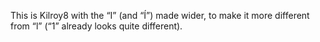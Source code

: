 This is Kilroy8 with the “I” (and “Í”) made wider, to make it more
different from “l” (“1” already looks quite different).
